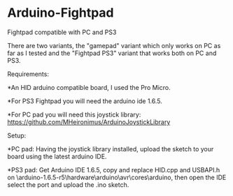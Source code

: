 # Arduino-Fightpad
Fightpad compatible with PC and PS3

There are two variants, the "gamepad" variant which only works on PC as far as I tested and the "Fightpad PS3" variant that works both on PC and PS3.

Requirements:
              
*An HID arduino compatible board, I used the Pro Micro.

*For PS3 Fightpad you will need the arduino ide 1.6.5.
              
*For PC pad you will need this joystick library: https://github.com/MHeironimus/ArduinoJoystickLibrary
              
Setup:

*PC pad: Having the joystick library installed, upload the sketch to your board using the latest arduino IDE.
  
 *PS3 pad: Get Arduino IDE 1.6.5, copy and replace HID.cpp and USBAPI.h on \arduino-1.6.5-r5\hardware\arduino\avr\cores\arduino, 
            then open the IDE select the port and upload the .ino sketch.
